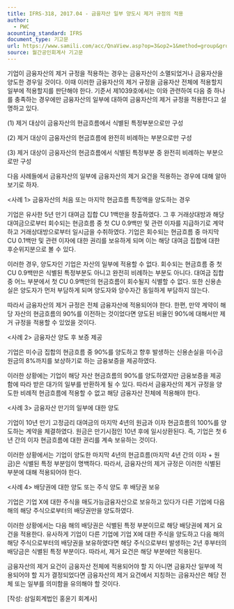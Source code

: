```yaml
---
title: IFRS-318, 2017.04 - 금융자산 일부 양도시 제거 규정의 적용
author:
  - PWC
acounting_standard: IFRS
document_type: 기고문
url: https://www.samili.com/acc/QnaView.asp?op=3&op2=1&method=group&group=2086-15;1&orgcode=0&searchword=&page=5&code=IFRS%2D318%3A201704
source: 월간공인회계사 기고문
---
```

기업이 금융자산의 제거 규정을 적용하는 경우는 금융자산이 소멸되었거나 금융자산을 양도한 경우일 것이다. 이때 이러한 금융자산의 제거 규정을 금융자산 전체에 적용할지 일부에 적용할지를 판단해야 한다. 기준서 제1039호에서는 이와 관련하여 다음 중 하나를 충족하는 경우에만 금융자산의 일부에 대하여 금융자산의 제거 규정을 적용한다고 설명하고 있다.

(1) 제거 대상이 금융자산의 현금흐름에서 식별된 특정부분으로만 구성

(2) 제거 대상이 금융자산의 현금흐름에 완전히 비례하는 부분으로만 구성

(3) 제거 대상이 금융자산의 현금흐름에서 식별된 특정부분 중 완전히 비례하는 부분으로만 구성

  

다음 사례들에서 금융자산의 일부에 금융자산의 제거 요건을 적용하는 경우에 대해 알아보기로 하자.

<사례 1> 금융자산의 처음 또는 마지막 현금흐름 특정액을 양도하는 경우

기업은 유사한 5년 만기 대여금 집합 CU 1백만을 창출하였다. 그 후 거래상대방과 해당 대여금으로부터 회수되는 현금흐름 중 첫 CU 0.9백만 및 관련 이자를 지급하기로 계약하고 거래상대방으로부터 일시금을 수취하였다. 기업은 회수되는 현금흐름 중 마지막 CU 0.1백만 및 관련 이자에 대한 권리를 보유하게 되며 이는 해당 대여금 집합에 대한 후순위지분으로 볼 수 있다.

이러한 경우, 양도자인 기업은 자산의 일부에 적용할 수 없다. 회수되는 현금흐름 중 첫 CU 0.9백만은 식별된 특정부분도 아니고 완전히 비례하는 부분도 아니다. 대여금 집합 중 어느 부분에서 첫 CU 0.9백만의 현금흐름이 회수될지 식별할 수 없다. 또한 신용손실은 양도자가 먼저 부담하게 되며 양도자와 양수자간 동일하게 부담하지 않는다.

따라서 금융자산의 제거 규정은 전체 금융자산에 적용되어야 한다. 한편, 만약 계약이 해당 자산의 현금흐름의 90%를 이전하는 것이었다면 양도된 비율인 90%에 대해서만 제거 규정을 적용할 수 있었을 것이다.

  

<사례 2> 금융자산 양도 후 보증 제공

기업은 미수금 집합의 현금흐름 중 90%를 양도하고 향후 발생하는 신용손실을 미수금 원금의 8%까지를 보상하기로 하는 금융보증을 제공하였다.

이러한 상황에는 기업이 해당 자산 현금흐름의 90%를 양도하였지만 금융보증을 제공함에 따라 받은 대가의 일부를 반환하게 될 수 있다. 따라서 금융자산의 제거 규정을 양도한 비례적 현금흐름에 적용할 수 없고 해당 금융자산 전체에 적용해야 한다.

  

<사례 3> 금융자산 만기의 일부에 대한 양도

기업이 10년 만기 고정금리 대여금의 마지막 4년의 원금과 이자 현금흐름의 100%를 양도하는 계약을 체결하였다. 원금은 만기시점인 10년 후에 일시상환된다. 즉, 기업은 첫 6년 간의 이자 현금흐름에 대한 권리를 계속 보유하는 것이다.

이러한 상황에서는 기업이 양도한 마지막 4년의 현금흐름(마지막 4년 간의 이자 + 원금)은 식별된 특정 부분임이 명백하다. 따라서, 금융자산의 제거 규정은 이러한 식별된 부분에 대해 적용되어야 한다.

  

<사례 4> 배당권에 대한 양도 또는 주식 양도 후 배당권 보유

기업은 기업 X에 대한 주식을 매도가능금융자산으로 보유하고 있다가 다른 기업에 다음 해의 해당 주식으로부터의 배당권만을 양도하였다.

이러한 상황에서는 다음 해의 배당권은 식별된 특정 부분이므로 해당 배당권에 제거 요건을 적용한다. 유사하게 기업이 다른 기업에 기업 X에 대한 주식을 양도하고 다음 해의 해당 주식으로부터의 배당권을 보유하였다면 해당 주식으로부터 발생하는 2년 후부터의 배당금은 식별된 특정 부분이다. 따라서, 제거 요건은 해당 부분에만 적용된다.

  

금융자산의 제거 요건이 금융자산 전체에 적용되어야 할 지 아니면 금융자산 일부에 적용되어야 할 지가 결정되었다면 금융자산의 제거 요건에서 지칭하는 금융자산은 해당 전체 또는 일부를 의미함을 유의해야 할 것이다.

  

\[작성: 삼일회계법인 홍윤기 회계사\]